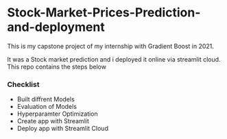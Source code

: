 # Stock-Market-Prices-Prediction-and-deployment
This is my capstone project of my internship with Gradient Boost in 2021.

It was a Stock market prediction and i deployed it online via streamlit cloud. This repo contains the steps below

### Checklist
<ul>
<li>Built diffrent Models</li>
<li>Evaluation of Models </li>
<li>Hyperparamter Optimization</li>
<li>Create app with Streamlit</li>
<li>Deploy app with Streamlit Cloud</li>
 </li>
</ul>


